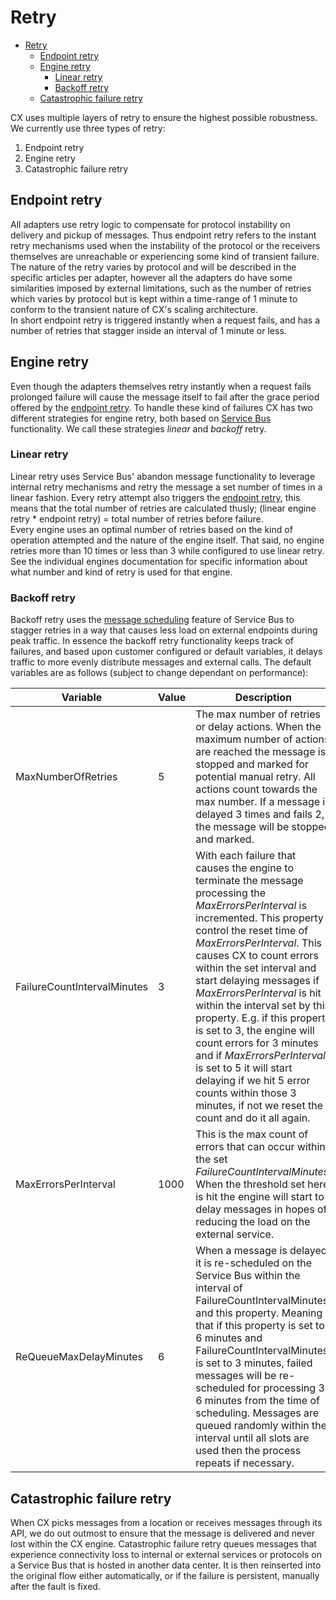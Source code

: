 # Retry

- [Retry](#retry)
  - [Endpoint retry](#endpoint-retry)
  - [Engine retry](#engine-retry)
    - [Linear retry](#linear-retry)
    - [Backoff retry](#backoff-retry)
  - [Catastrophic failure retry](#catastrophic-failure-retry)

CX uses multiple layers of retry to ensure the highest possible robustness. We currently use three types of retry:

1. Endpoint retry
2. Engine retry
3. Catastrophic failure retry

## Endpoint retry

All adapters use retry logic to compensate for protocol instability on delivery and pickup of messages. Thus endpoint retry refers to the instant retry mechanisms used when the instability of the protocol or the receivers themselves are unreachable or experiencing some kind of transient failure. The nature of the retry varies by protocol and will be described in the specific articles per adapter, however all the adapters do have some similarities imposed by external limitations, such as the number of retries which varies by protocol but is kept within a time-range of 1 minute to conform to the transient nature of CX's scaling architecture.\
In short endpoint retry is triggered instantly when a request fails, and has a number of retries that stagger inside an interval of 1 minute or less.

## Engine retry

Even though the adapters themselves retry instantly when a request fails prolonged failure will cause the message itself to fail after the grace period offered by the [endpoint retry](#endpoint-retry). To handle these kind of failures CX has two different strategies for engine retry, both based on [Service Bus](https://docs.microsoft.com/en-us/azure/service-bus-messaging/message-sequencing) functionality. We call these strategies *linear* and *backoff* retry.

### Linear retry

Linear retry uses Service Bus' abandon message functionality to leverage internal retry mechanisms and retry the message a set number of times in a linear fashion. Every retry attempt also triggers the [endpoint retry](#endpoint-retry), this means that the total number of retries are calculated thusly; (linear engine retry * endpoint retry) = total number of retries before failure.\
Every engine uses an optimal number of retries based on the kind of operation attempted and the nature of the engine itself. That said, no engine retries more than 10 times or less than 3 while configured to use linear retry. See the individual engines documentation for specific information about what number and kind of retry is used for that engine.

### Backoff retry

Backoff retry uses the [message scheduling](https://docs.microsoft.com/en-us/azure/service-bus-messaging/message-sequencing) feature of Service Bus to stagger retries in a way that causes less load on external endpoints during peak traffic. In essence the backoff retry functionality keeps track of failures, and based upon customer configured or default variables, it delays traffic to more evenly distribute messages and external calls. The default variables are as follows (subject to change dependant on performance):

| Variable | Value | Description |
|---|---|---|
| MaxNumberOfRetries | 5 | The max number of retries or delay actions. When the maximum number of actions are reached the message is stopped and marked for potential manual retry. All actions count towards the max number. If a message is delayed 3 times and fails 2, the message will be stopped and marked.|
| FailureCountIntervalMinutes | 3 | With each failure that causes the engine to terminate the message processing the *MaxErrorsPerInterval* is incremented. This property control the reset time of *MaxErrorsPerInterval*. This causes CX to count errors within the set interval and start delaying messages if *MaxErrorsPerInterval* is hit within the interval set by this property. E.g. if this property is set to 3, the engine will count errors for 3 minutes and if *MaxErrorsPerInterval* is set to 5 it will start delaying if we hit 5 error counts within those 3 minutes, if not we reset the count and do it all again.|
| MaxErrorsPerInterval | 1000 | This is the max count of errors that can occur within the set *FailureCountIntervalMinutes*. When the threshold set here is hit the engine will start to delay messages in hopes of reducing the load on the external service. |
| ReQueueMaxDelayMinutes | 6 | When a message is delayed it is re-scheduled on the Service Bus within the interval of FailureCountIntervalMinutes and this property. Meaning that if this property is set to 6 minutes and FailureCountIntervalMinutes is set to 3 minutes, failed messages will be re-scheduled for processing 3-6 minutes from the time of scheduling. Messages are queued randomly within the interval until all slots are used then the process repeats if necessary. |

## Catastrophic failure retry

When CX picks messages from a location or receives messages through its API, we do out outmost to ensure that the message is delivered and never lost within the CX engine. Catastrophic failure retry queues messages that experience connectivity loss to internal or external services or protocols on a Service Bus that is hosted in another data center. It is then reinserted into the original flow either automatically, or if the failure is persistent, manually after the fault is fixed.

